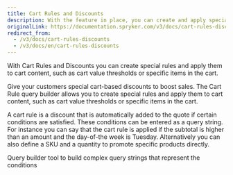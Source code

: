 ```yaml
---
title: Cart Rules and Discounts
description: With the feature in place, you can create and apply special prices and rules to cart to promote specific products.
originalLink: https://documentation.spryker.com/v3/docs/cart-rules-discounts
redirect_from:
  - /v3/docs/cart-rules-discounts
  - /v3/docs/en/cart-rules-discounts
---
```


With Cart Rules and Discounts you can create special rules and apply them to cart content, such as cart value thresholds or specific items in the cart.

Give your customers special cart-based discounts to boost sales. The Cart Rule query builder allows you to create special rules and apply them to cart content, such as cart value thresholds or specific items in the cart.

A cart rule is a discount that is automatically added to the quote if certain conditions are satisfied. These conditions can be entered as a query string. For instance you can say that the cart rule is applied if the subtotal is higher than an amount and the day-of-the week is Tuesday. Alternatively you can also define a SKU and a quantity to promote specific products directly.

Query builder tool to build complex query strings that represent the conditions
